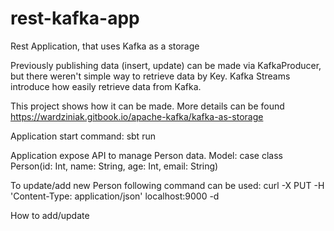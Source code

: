 # rest-kafka-app
Rest Application, that uses Kafka as a storage



Previously publishing data (insert, update) can be made via KafkaProducer, but there weren't simple way to retrieve data by Key.
Kafka Streams introduce how easily retrieve data from Kafka.

This project shows how it can be made.
More details can be found https://wardziniak.gitbook.io/apache-kafka/kafka-as-storage

Application start command:
sbt run

Application expose API to manage Person data.
Model: case class Person(id: Int, name: String, age: Int, email: String)

To update/add new Person following command can be used:
curl -X PUT -H 'Content-Type: application/json' localhost:9000 -d

How to add/update 

